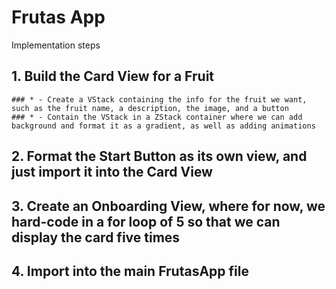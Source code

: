 #  Frutas App

Implementation steps

## 1. Build the Card View for a Fruit
    ### * - Create a VStack containing the info for the fruit we want, such as the fruit name, a description, the image, and a button
    ### * - Contain the VStack in a ZStack container where we can add background and format it as a gradient, as well as adding animations
    
## 2. Format the Start Button as its own view, and just import it into the Card View
## 3. Create an Onboarding View, where for now, we hard-code in a for loop of 5 so that we can display the card five times
## 4. Import into the main FrutasApp file
    


